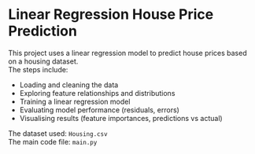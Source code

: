 # Linear Regression House Price Prediction

This project uses a linear regression model to predict house prices based on a housing dataset.  
The steps include:
- Loading and cleaning the data  
- Exploring feature relationships and distributions  
- Training a linear regression model  
- Evaluating model performance (residuals, errors)  
- Visualising results (feature importances, predictions vs actual)  

The dataset used: `Housing.csv`  
The main code file: `main.py`  

